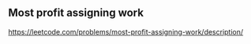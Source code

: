 ## Most profit assigning work
https://leetcode.com/problems/most-profit-assigning-work/description/
